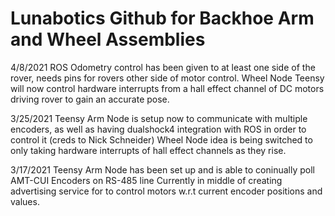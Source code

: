 # Lunabotics Github for Backhoe Arm and Wheel Assemblies

4/8/2021
 ROS Odometry control has been given to at least one side of the rover, needs pins for rovers other side of motor control. 
 Wheel Node Teensy will now control hardware interrupts from a hall effect channel of DC motors driving rover to gain an accurate pose.
 

3/25/2021
 Teensy Arm Node is setup now to communicate with multiple encoders, as well as having dualshock4 integration with ROS in order to control it (creds to Nick Schneider)
 Wheel Node idea is being switched to only taking hardware interrupts of hall effect channels as they rise.

3/17/2021
 Teensy Arm Node has been set up and is able to coninually poll AMT-CUI Encoders on RS-485 line
 Currently in middle of creating advertising service for to control motors w.r.t current encoder positions
 and values.

 
 
 
